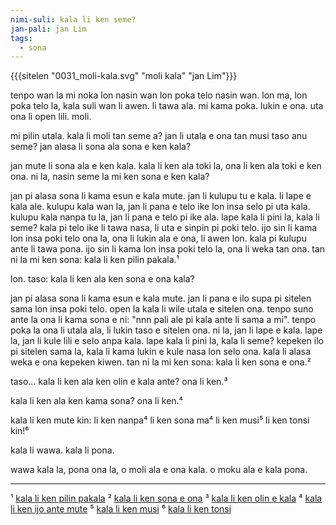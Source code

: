 ```yaml
---
nimi-suli: kala li ken seme?
jan-pali: jan Lim
tags:
  - sona
---
```

{{{sitelen "0031_moli-kala.svg" "moli kala" "jan Lim"}}}

tenpo wan la
    mi noka lon nasin wan
    lon poka telo nasin wan.
lon ma, lon poka telo la,
             kala suli wan li awen.
                                   li tawa ala.
mi kama poka.
     lukin e ona.
uta ona li open lili.
moli.

mi pilin utala.
kala li moli tan seme a?
jan li utala e ona tan musi taso anu seme?
jan alasa li sona ala sona e ken kala?

jan mute li sona ala e ken kala. kala li ken ala toki la, ona li ken ala toki e ken ona. ni la, nasin seme la mi ken sona e ken kala?

jan pi alasa sona li kama esun e kala mute. jan li kulupu tu e kala. li lape e kala ale. kulupu kala wan la, jan li pana e telo ike lon insa selo pi uta kala. kulupu kala nanpa tu la, jan li pana e telo pi ike ala. lape kala li pini la, kala li seme? kala pi telo ike li tawa nasa, li uta e sinpin pi poki telo. ijo sin li kama lon insa poki telo ona la, ona li lukin ala e ona, li awen lon. kala pi kulupu ante li tawa pona. ijo sin li kama lon insa poki telo la, ona li weka tan ona. tan ni la mi ken sona: kala li ken pilin pakala.¹

lon. taso: kala li ken ala ken sona e ona kala?

jan pi alasa sona li kama esun e kala mute. jan li pana e ilo supa pi sitelen sama lon insa poki telo. open la kala li wile utala e sitelen ona. tenpo suno ante la ona li kama sona e ni: "nnn pali ale pi kala ante li sama a mi". tenpo poka la ona li utala ala, li lukin taso e sitelen ona. ni la, jan li lape e kala. lape la, jan li kule lili e selo anpa kala. lape kala li pini la, kala li seme? kepeken ilo pi sitelen sama la, kala li kama lukin e kule nasa lon selo ona. kala li alasa weka e ona kepeken kiwen. tan ni la mi ken sona: kala li ken sona e ona.²

taso... kala li ken ala ken olin e kala ante?
     ona li ken.³

kala li ken ala ken kama sona?
     ona li ken.⁴

kala li ken mute kin:
        li ken nanpa⁴
        li ken sona ma⁴
        li ken musi⁵
        li ken tonsi kin!⁶

kala li wawa.
kala li pona.

wawa kala la,
    pona ona la,
o moli ala
    e ona kala.
o moku ala
    e kala pona.

--- 

¹ [kala li ken pilin pakala](doi.org/bcsjxn)
² [kala li ken sona e ona](doi.org/grq59v)
³ [kala li ken olin e kala](doi.org/gnvpm7)
⁴ [kala li ken ijo ante mute](doi.org/gr9kfj)
⁵ [kala li ken musi](doi.org/n66m)
⁶ [kala li ken tonsi](doi.org/n66b)